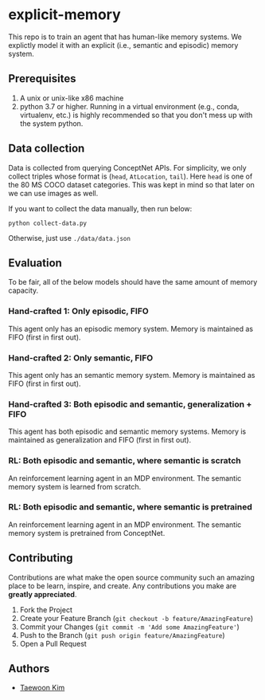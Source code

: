 # explicit-memory

This repo is to train an agent that has human-like memory systems. We explictly model it with an explicit (i.e., semantic and episodic) memory system.

## Prerequisites

1. A unix or unix-like x86 machine
1. python 3.7 or higher. Running in a virtual environment (e.g., conda, virtualenv, etc.) is highly recommended so that you don't mess up with the system python.

## Data collection

Data is collected from querying ConceptNet APIs. For simplicity, we only collect triples whose format is (`head`, `AtLocation`, `tail`). Here `head` is one of the 80 MS COCO dataset categories. This was kept in mind so that later on we can use images as well.

If you want to collect the data manually, then run below:
```
python collect-data.py
```
Otherwise, just use `./data/data.json`

## Evaluation

To be fair, all of the below models should have the same amount of memory capacity.

### Hand-crafted 1: Only episodic, FIFO

This agent only has an episodic memory system. Memory is maintained as FIFO (first in first out).

### Hand-crafted 2: Only semantic, FIFO

This agent only has an semantic memory system. Memory is maintained as FIFO (first in first out).

### Hand-crafted 3: Both episodic and semantic, generalization + FIFO

This agent has both episodic and semantic memory systems. Memory is maintained as generalization and FIFO (first in first out).

### RL: Both episodic and semantic, where semantic is scratch

An reinforcement learning agent in an MDP environment. The semantic memory system is learned from scratch.

### RL: Both episodic and semantic, where semantic is pretrained

An reinforcement learning agent in an MDP environment. The semantic memory system is pretrained from ConceptNet.

## Contributing

Contributions are what make the open source community such an amazing place to be learn, inspire, and create. Any contributions you make are **greatly appreciated**.

1. Fork the Project
2. Create your Feature Branch (`git checkout -b feature/AmazingFeature`)
3. Commit your Changes (`git commit -m 'Add some AmazingFeature'`)
4. Push to the Branch (`git push origin feature/AmazingFeature`)
5. Open a Pull Request

## Authors

* [Taewoon Kim](https://taewoonkim.com/) 